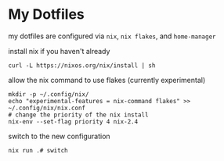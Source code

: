# My Dotfiles
my dotfiles are configured via `nix`, `nix flakes`, and `home-manager`

install nix if you haven't already

```shell
curl -L https://nixos.org/nix/install | sh
```

allow the nix command to use flakes (currently experimental)

```shell
mkdir -p ~/.config/nix/
echo "experimental-features = nix-command flakes" >> ~/.config/nix/nix.conf
# change the priority of the nix install
nix-env --set-flag priority 4 nix-2.4
```

switch to the new configuration

```shell
nix run .# switch
```
